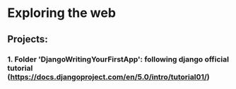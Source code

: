 # Exploring the web

## Projects:
### 1. Folder 'DjangoWritingYourFirstApp': following django official tutorial (https://docs.djangoproject.com/en/5.0/intro/tutorial01/)